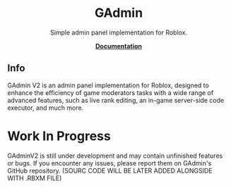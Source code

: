 <div align="center">
	<h1>GAdmin</h1>
	<p>Simple admin panel implementation for Roblox.</p>
	<a href="https://gdr1461.github.io/GAdminV2/"><strong>Documentation</strong></a>
</div>

<!--moonwave-hide-before-this-line-->


## Info
GAdmin V2 is an admin panel implementation for Roblox, designed to enhance the efficiency of game moderators tasks with a wide range of advanced features, such as live rank editing, an in-game server-side code executor, and much more.

# Work In Progress
GAdminV2 is still under development and may contain unfinished features or bugs. If you encounter any issues, please report them on GAdmin's GitHub repository. (SOURC CODE WILL BE LATER ADDED ALONGSIDE WITH .RBXM FILE)
<br/>
